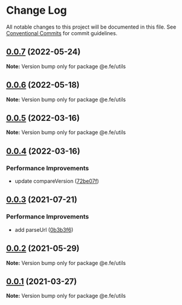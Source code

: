 # Change Log

All notable changes to this project will be documented in this file.
See [Conventional Commits](https://conventionalcommits.org) for commit guidelines.

## [0.0.7](https://github.com/eleven-net-cn/fe-ground/compare/@e.fe/utils@0.0.6...@e.fe/utils@0.0.7) (2022-05-24)

**Note:** Version bump only for package @e.fe/utils

## [0.0.6](https://github.com/eleven-net-cn/fe-ground/compare/@e.fe/utils@0.0.5...@e.fe/utils@0.0.6) (2022-05-18)

**Note:** Version bump only for package @e.fe/utils

## [0.0.5](https://github.com/eleven-net-cn/fe-ground/compare/@e.fe/utils@0.0.4...@e.fe/utils@0.0.5) (2022-03-16)

**Note:** Version bump only for package @e.fe/utils

## [0.0.4](https://github.com/eleven-net-cn/fe-ground/compare/@e.fe/utils@0.0.3...@e.fe/utils@0.0.4) (2022-03-16)

### Performance Improvements

- update compareVersion ([72be07f](https://github.com/eleven-net-cn/fe-ground/commit/72be07fe94dda431f410da5d03abe40d1d2f55cc))

## [0.0.3](https://github.com/eleven-net-cn/fe-ground/compare/@e.fe/utils@0.0.2...@e.fe/utils@0.0.3) (2021-07-21)

### Performance Improvements

- add parseUrl ([0b3b3f6](https://github.com/eleven-net-cn/fe-ground/commit/0b3b3f64ed4fb742aaa9ea8d2fc1cdf613808c2e))

## [0.0.2](https://github.com/eleven-net-cn/fe-ground/compare/@e.fe/utils@0.0.1...@e.fe/utils@0.0.2) (2021-05-29)

**Note:** Version bump only for package @e.fe/utils

## [0.0.1](https://github.com/eleven-net-cn/fe-ground/compare/@e.fe/utils@1.1.0...@e.fe/utils@0.0.1) (2021-03-27)

**Note:** Version bump only for package @e.fe/utils
